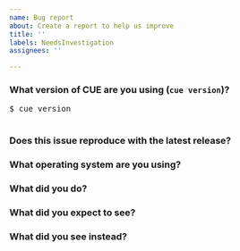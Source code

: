 ```yaml
---
name: Bug report
about: Create a report to help us improve
title: ''
labels: NeedsInvestigation
assignees: ''

---
```


<!--
Please answer these questions before submitting your issue. Thanks!
For questions please use one of our forums: https://cuelang.slack.com/
-->

### What version of CUE are you using (`cue version`)?

<pre>
$ cue version

</pre>

### Does this issue reproduce with the latest release?



### What operating system are you using?


### What did you do?

<!--
If possible, provide a recipe for reproducing the error.
-->



### What did you expect to see?



### What did you see instead?
